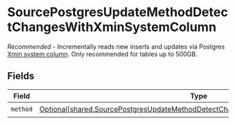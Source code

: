 # SourcePostgresUpdateMethodDetectChangesWithXminSystemColumn

<i>Recommended</i> - Incrementally reads new inserts and updates via Postgres <a href="https://docs.airbyte.com/integrations/sources/postgres/#xmin">Xmin system column</a>. Only recommended for tables up to 500GB.


## Fields

| Field                                                                                                                                                                              | Type                                                                                                                                                                               | Required                                                                                                                                                                           | Description                                                                                                                                                                        |
| ---------------------------------------------------------------------------------------------------------------------------------------------------------------------------------- | ---------------------------------------------------------------------------------------------------------------------------------------------------------------------------------- | ---------------------------------------------------------------------------------------------------------------------------------------------------------------------------------- | ---------------------------------------------------------------------------------------------------------------------------------------------------------------------------------- |
| `method`                                                                                                                                                                           | [Optional[shared.SourcePostgresUpdateMethodDetectChangesWithXminSystemColumnMethod]](undefined/models/shared/sourcepostgresupdatemethoddetectchangeswithxminsystemcolumnmethod.md) | :heavy_check_mark:                                                                                                                                                                 | N/A                                                                                                                                                                                |